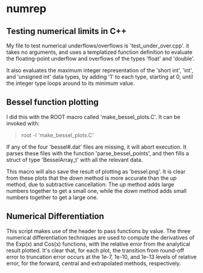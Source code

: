 # numrep

## Testing numerical limits in C++ 

My file to test numerical underflows/overflows is 'test_under_over.cpp'. it takes no arguments, and uses a templatized function definition to evaluate the floating-point underflow and overflows of the types 'float' and 'double'. 

It also evaluates the maximum integer representation of the 'short int', 'int', and 'unsigned int' data types, by adding '1' to each type, starting at 0, until the integer type loops around to its minimum value. 

## Bessel function plotting 
I did this with the ROOT macro called 'make_bessel_plots.C'. It can be invoked with:  

> root -l 'make_bessel_plots.C'

If any of the four 'bessel#.dat' files are missing, it will abort execution. 
It parses these files with the function 'parse_bessel_points', and then fills a struct of type 'BesselArray_t' with all the relevant data. 

This macro will also save the result of plotting as 'bessel.png'. It is clear from these plots that the _down_ method is more accurate than the _up_ method, due to subtractive cancellation: The _up_ method adds large numbers together to get a small one, while the _down_ method adds small numbers together to get a large one. 

## Numerical Differentiation 
This script makes use of the <functional> header to pass functions by value. The three numerical differentiation techniques are used to compute the derivatives of the Exp(x) and Cos(x) functions, with the relative error from the analytical result plotted. It's clear that, for each plot, the transition from round-off error to truncation error occurs at the 1e-7, 1e-10, and 1e-13 levels of relative error, for the forward, central and extrapolated methods, respectively. 